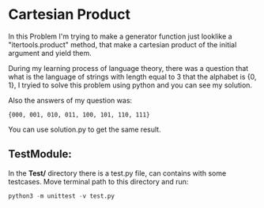 # Cartesian Product

In this Problem I'm trying to make a generator function just looklike a "itertools.product" method, that make a cartesian product of the initial argument and yield them.

During my learning process of language theory, there was a question that what is the language of strings with length equal to 3 that the alphabet is {0, 1}, I tryied to solve this problem using python and you can see my solution.

Also the answers of my question was:

```
{000, 001, 010, 011, 100, 101, 110, 111}
```

You can use solution.py to get the same result.

## TestModule:

In the **Test/** directory there is a test.py file, can contains with some testcases.
Move terminal path to this directory and run:

```python
python3 -m unittest -v test.py
```